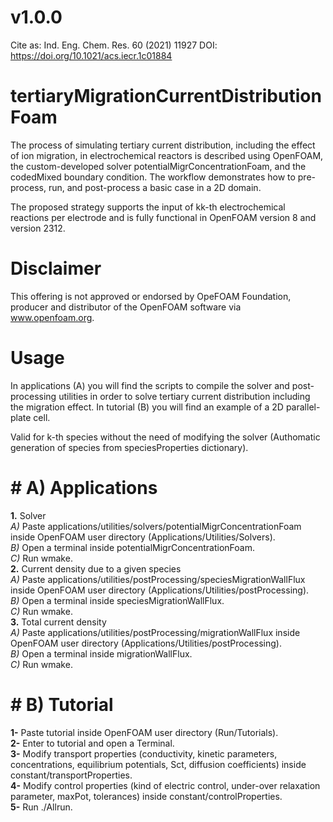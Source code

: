 # v1.0.0

Cite as: Ind. Eng. Chem. Res. 60 (2021) 11927
DOI: https://doi.org/10.1021/acs.iecr.1c01884

# tertiaryMigrationCurrentDistributionFoam
The process of simulating tertiary current distribution, including the effect of ion migration, in electrochemical reactors is described using OpenFOAM, the custom-developed solver potentialMigrConcentrationFoam, and the codedMixed boundary condition. The workflow demonstrates how to pre-process, run, and post-process a basic case in a 2D domain.

The proposed strategy supports the input of kk-th electrochemical reactions per electrode and is fully functional in OpenFOAM version 8 and version 2312.

# Disclaimer
This offering is not approved or endorsed by OpeFOAM Foundation, producer and distributor of the OpenFOAM software via www.openfoam.org.

# Usage
In applications (A) you will find the scripts to compile the solver and post-processing utilities in order to solve tertiary current distribution including the migration effect.
In tutorial (B) you will find an example of a 2D parallel-plate cell. 

Valid for k-th species without the need of modifying the solver (Authomatic generation of species from speciesProperties dictionary).  

# #  A) Applications
**1.**  Solver  
_A)_ Paste applications/utilities/solvers/potentialMigrConcentrationFoam inside OpenFOAM user directory (Applications/Utilities/Solvers).  
_B)_ Open a terminal inside potentialMigrConcentrationFoam.  
_C)_ Run wmake.  
**2.**  Current density due to a given species  
_A)_ Paste applications/utilities/postProcessing/speciesMigrationWallFlux inside OpenFOAM user directory (Applications/Utilities/postProcessing).  
_B)_ Open a terminal inside speciesMigrationWallFlux.  
_C)_ Run wmake.  
**3.**  Total current density  
_A)_ Paste applications/utilities/postProcessing/migrationWallFlux inside OpenFOAM user directory (Applications/Utilities/postProcessing).  
_B)_ Open a terminal inside migrationWallFlux.  
_C)_ Run wmake.  


# #  B) Tutorial
**1-** Paste tutorial inside OpenFOAM user directory (Run/Tutorials).  
**2-** Enter to tutorial and open a Terminal.  
**3-** Modify transport properties (conductivity, kinetic parameters, concentrations, equilibrium potentials, Sct, diffusion coefficients) inside constant/transportProperties.  
**4-** Modify control properties (kind of electric control, under-over relaxation parameter, maxPot, tolerances) inside constant/controlProperties.   
**5-** Run ./Allrun.    

